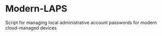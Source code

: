 # Modern-LAPS
Script for managing local administrative account passwords for modern cloud-managed devices

